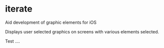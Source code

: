 iterate
=======

Aid development of graphic elements for iOS

Displays user selected graphics on screens with various elements selected.

Test ....
